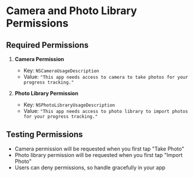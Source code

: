 # Camera and Photo Library Permissions

## Required Permissions

1. **Camera Permission**
   - Key: `NSCameraUsageDescription`
   - Value: `"This app needs access to camera to take photos for your progress tracking."`

2. **Photo Library Permission**
   - Key: `NSPhotoLibraryUsageDescription`
   - Value: `"This app needs access to photo library to import photos for your progress tracking."`


## Testing Permissions

- Camera permission will be requested when you first tap "Take Photo"
- Photo library permission will be requested when you first tap "Import Photo"
- Users can deny permissions, so handle gracefully in your app
